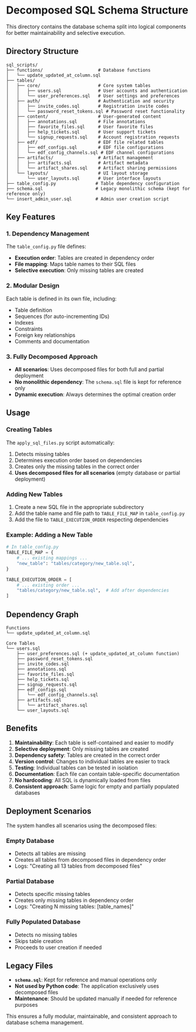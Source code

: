# Decomposed SQL Schema Structure

This directory contains the database schema split into logical components for better maintainability and selective execution.

## Directory Structure

```
sql_scripts/
├── functions/                     # Database functions
│   └── update_updated_at_column.sql
├── tables/
│   ├── core/                      # Core system tables
│   │   ├── users.sql              # User accounts and authentication
│   │   └── user_preferences.sql   # User settings and preferences
│   ├── auth/                      # Authentication and security
│   │   ├── invite_codes.sql       # Registration invite codes
│   │   └── password_reset_tokens.sql # Password reset functionality
│   ├── content/                   # User-generated content
│   │   ├── annotations.sql        # File annotations
│   │   ├── favorite_files.sql     # User favorite files
│   │   ├── help_tickets.sql       # User support tickets
│   │   └── signup_requests.sql    # Account registration requests
│   ├── edf/                       # EDF file related tables
│   │   ├── edf_configs.sql        # EDF file configurations
│   │   └── edf_config_channels.sql # EDF channel configurations
│   ├── artifacts/                 # Artifact management
│   │   ├── artifacts.sql          # Artifact metadata
│   │   └── artifact_shares.sql    # Artifact sharing permissions
│   └── layouts/                   # UI layout storage
│       └── user_layouts.sql       # User interface layouts
├── table_config.py               # Table dependency configuration
├── schema.sql                    # Legacy monolithic schema (kept for reference only)
└── insert_admin_user.sql         # Admin user creation script
```

## Key Features

### 1. Dependency Management
The `table_config.py` file defines:
- **Execution order**: Tables are created in dependency order
- **File mapping**: Maps table names to their SQL files
- **Selective execution**: Only missing tables are created

### 2. Modular Design
Each table is defined in its own file, including:
- Table definition
- Sequences (for auto-incrementing IDs)
- Indexes
- Constraints
- Foreign key relationships
- Comments and documentation

### 3. Fully Decomposed Approach
- **All scenarios**: Uses decomposed files for both full and partial deployment
- **No monolithic dependency**: The `schema.sql` file is kept for reference only
- **Dynamic execution**: Always determines the optimal creation order

## Usage

### Creating Tables
The `apply_sql_files.py` script automatically:
1. Detects missing tables
2. Determines execution order based on dependencies
3. Creates only the missing tables in the correct order
4. **Uses decomposed files for all scenarios** (empty database or partial deployment)

### Adding New Tables
1. Create a new SQL file in the appropriate subdirectory
2. Add the table name and file path to `TABLE_FILE_MAP` in `table_config.py`
3. Add the file to `TABLE_EXECUTION_ORDER` respecting dependencies

### Example: Adding a New Table
```python
# In table_config.py
TABLE_FILE_MAP = {
    # ... existing mappings ...
    "new_table": "tables/category/new_table.sql",
}

TABLE_EXECUTION_ORDER = [
    # ... existing order ...
    "tables/category/new_table.sql",  # Add after dependencies
]
```

## Dependency Graph

```
Functions
└── update_updated_at_column.sql

Core Tables
└── users.sql
    ├── user_preferences.sql (+ update_updated_at_column function)
    ├── password_reset_tokens.sql
    ├── invite_codes.sql
    ├── annotations.sql
    ├── favorite_files.sql
    ├── help_tickets.sql
    ├── signup_requests.sql
    ├── edf_configs.sql
    │   └── edf_config_channels.sql
    ├── artifacts.sql
    │   └── artifact_shares.sql
    └── user_layouts.sql
```

## Benefits

1. **Maintainability**: Each table is self-contained and easier to modify
2. **Selective deployment**: Only missing tables are created
3. **Dependency safety**: Tables are created in the correct order
4. **Version control**: Changes to individual tables are easier to track
5. **Testing**: Individual tables can be tested in isolation
6. **Documentation**: Each file can contain table-specific documentation
7. **No hardcoding**: All SQL is dynamically loaded from files
8. **Consistent approach**: Same logic for empty and partially populated databases

## Deployment Scenarios

The system handles all scenarios using the decomposed files:

### Empty Database
- Detects all tables are missing
- Creates all tables from decomposed files in dependency order
- Logs: "Creating all 13 tables from decomposed files"

### Partial Database
- Detects specific missing tables
- Creates only missing tables in dependency order
- Logs: "Creating N missing tables: [table_names]"

### Fully Populated Database
- Detects no missing tables
- Skips table creation
- Proceeds to user creation if needed

## Legacy Files

- **`schema.sql`**: Kept for reference and manual operations only
- **Not used by Python code**: The application exclusively uses decomposed files
- **Maintenance**: Should be updated manually if needed for reference purposes

This ensures a fully modular, maintainable, and consistent approach to database schema management.
